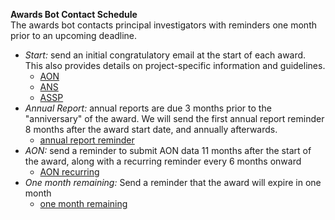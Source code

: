 **Awards Bot Contact Schedule**  
The awards bot contacts principal investigators with reminders one month prior to an upcoming deadline.
- *Start:* send an initial congratulatory email at the start of each award.  This also provides details on project-specific information and guidelines.  
  - [AON](https://github.com/NCEAS/awards-bot/blob/master/inst/emails/contact_initial_aon)
  - [ANS](https://github.com/NCEAS/awards-bot/blob/master/inst/emails/contact_initial_ans)
  - [ASSP](https://github.com/NCEAS/awards-bot/blob/master/inst/emails/contact_initial_social_sciences) 
- *Annual Report:* annual reports are due 3 months prior to the "anniversary" of the award.  We will send the first annual report reminder 8 months after the award start date, and annually afterwards.  
  - [annual report reminder](https://github.com/NCEAS/awards-bot/blob/master/inst/emails/contact_annual_report)
- *AON:* send a reminder to submit AON data 11 months after the start of the award, along with a recurring reminder every 6 months onward
  - [AON recurring](https://github.com/NCEAS/awards-bot/blob/master/inst/emails/contact_aon_recurring)
- *One month remaining:* Send a reminder that the award will expire in one month
  - [one month remaining](https://github.com/NCEAS/awards-bot/blob/master/inst/emails/one_month_remaining)

